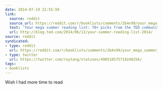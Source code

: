 ```yaml
---
date: 2014-07-19 22:55:59
link:
  source: reddit
  source_url: https://reddit.com/r/booklists/comments/2b4v99/your_mega_summer_reading_list_70_picks_from_the/
  text: 'Your mega summer reading list: 70+ picks from the TED community'
  url: http://blog.ted.com/2014/06/12/your-summer-reading-list-2014/
source: reddit
syndicated:
- type: reddit
  url: https://reddit.com/r/booklists/comments/2b4v99/your_mega_summer_reading_list_70_picks_from_the/
- type: twitter
  url: https://twitter.com/roytang/statuses/490510575718240256/  
tags:
- booklists
---
```


Wish I had more time to read